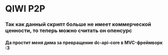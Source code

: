 # QIWI P2P

### Так как данный скрипт больше не имеет коммерческой ценности, то теперь можно считать он опенсурс

#### Да простит меня дима за превращение dc-api-core в MVC-фреймворк :3